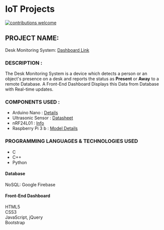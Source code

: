
# IoT Projects
[![contributions welcome](https://img.shields.io/badge/contributions-welcome-brightgreen.svg?style=flat)](#)

## PROJECT NAME: 
Desk Monitoring System: [Dashboard Link](https://ajayk800.github.io/IoT/JavaScriptFirebase_CRUD/) 															
### DESCRIPTION :
The Desk Monitoring System is a device which detects a person or an object's presence on a desk and reports the status as **Present** or **Away** to a remote Database. 
A Front-End Dashboard Displays this Data from Database with Real-time updates.

### COMPONENTS USED : 
- Arduino Nano  : [Details](https://www.arduino.cc/en/Main/ArduinoBoardNano)		
- Ultrasonic Sensor	: [Datasheet](http://www.electroschematics.com/8902/hc-sr04-datasheet/)				
- nRF24L01 : [Info](https://arduino-info.wikispaces.com/Nrf24L01-2.4GHz-HowTo)						
- Raspberry Pi 3 b : [Model Details](https://www.raspberrypi.org/products/raspberry-pi-3-model-b/)	

### PROGRAMMING LANGUAGES & TECHNOLOGIES USED
- C			
- C++		    
- Python		
#### Database
NoSQL: Google Firebase
#### Front-End Dashboard
HTML5		
CSS3		
JavaScript, jQuery	
Bootstrap

